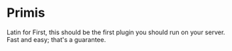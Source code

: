 # Primis
Latin for First, this should be the first plugin you should run on your server. Fast and easy; that's a guarantee.
